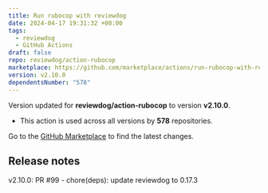 ```yaml
---
title: Run rubocop with reviewdog
date: 2024-04-17 19:31:32 +00:00
tags:
  - reviewdog
  - GitHub Actions
draft: false
repo: reviewdog/action-rubocop
marketplace: https://github.com/marketplace/actions/run-rubocop-with-reviewdog
version: v2.10.0
dependentsNumber: "578"
---
```



Version updated for **reviewdog/action-rubocop** to version **v2.10.0**.
- This action is used across all versions by **578** repositories.

Go to the [GitHub Marketplace](https://github.com/marketplace/actions/run-rubocop-with-reviewdog) to find the latest changes.

## Release notes

v2.10.0: PR #99 - chore(deps): update reviewdog to 0.17.3
